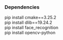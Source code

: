 ### Dependencies
pip install cmake==3.25.2  
pip install dlib==19.24.2  
pip install face_recognition  
pip install opencv-python

